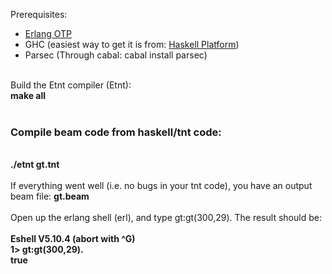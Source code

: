 Prerequisites:
<ul>
    <li>
        <a href="https://www.erlang-solutions.com/downloads/download-erlang-otp">Erlang OTP</a>
    </li>
    <li>
        GHC (easiest way to get it is from: <a href="https://www.haskell.org/platform/">Haskell Platform</a>)
    </li>
    <li>
        Parsec (Through cabal: cabal install parsec)
    </li>
</ul>
<br/>
Build the Etnt compiler (Etnt):
<br/>
<strong>make all</strong>
<br/>
<br/>
<h3>Compile beam code from haskell/tnt code:</h3>
<br/>
<strong>./etnt gt.tnt</strong>
<br/>
<br/>
If everything went well (i.e. no bugs in your tnt code), you have an output beam file: <strong>gt.beam</strong>
<br/>
<br/>
Open up the erlang shell (erl), and type gt:gt(300,29). The result should be:
<br/>
<br/>
<strong>
Eshell V5.10.4  (abort with ^G)
<br/>
1> gt:gt(300,29).
<br/>
true
<br/>
</strong>
